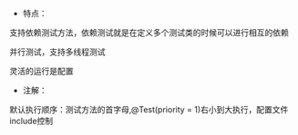 * 特点：

支持依赖测试方法，依赖测试就是在定义多个测试类的时候可以进行相互的依赖

并行测试，支持多线程测试

灵活的运行是配置

* 注解：



默认执行顺序：测试方法的首字母,@Test(priority = 1)右小到大执行，配置文件include控制